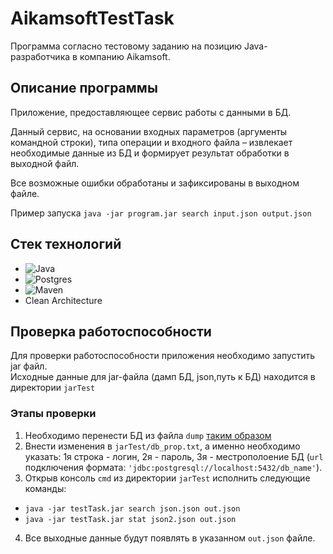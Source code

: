# AikamsoftTestTask
Программа согласно тестовому заданию на позицию Java-разработчика в компанию Aikamsoft.
## Описание программы
 Приложение, предоставляющее сервис работы с данными в БД.
 
 Данный сервис, на основании входных параметров (аргументы командной строки), типа операции и входного файла – извлекает необходимые данные из БД и формирует результат обработки в выходной файл. 
 
 Все возможные ошибки обработаны и зафиксированы в выходном файле.
 
 Пример запуска  `java -jar program.jar search input.json output.json`

## Стек технологий
* ![Java](https://img.shields.io/badge/java-%23ED8B00.svg?style=for-the-badge&logo=openjdk&logoColor=white)
* ![Postgres](https://img.shields.io/badge/postgres-%23316192.svg?style=for-the-badge&logo=postgresql&logoColor=white)
* ![Maven](https://img.shields.io/badge/Apache%20Maven-C71A36?style=for-the-badge&logo=Apache%20Maven&logoColor=white)
* Clean Architecture
  
## Проверка работоспособности
 Для проверки работоспособности приложения необходимо запустить jar файл.  
 Исходные данные для jar-файла (дамп БД, json,путь к БД)  находится в директории `jarTest`
### Этапы проверки
1. Необходимо перенести БД из файла `dump` [таким образом](https://info-comp.ru/migrating-postgresql-database-to-another-server)
2. Внести изменения в `jarTest/db_prop.txt`, а именно необходимо указать: 1я строка - логин, 2я - пароль, 3я - местрополоение БД (`url` подключения формата: `'jdbc:postgresql://localhost:5432/db_name'`).
3. Открыв консоль `cmd` из директории `jarTest` исполнить следующие команды:
*  `java -jar testTask.jar search json.json out.json`
*  `java -jar testTask.jar stat json2.json out.json`
4. Все выходные данные будут появлять в указанном `out.json` файле. 
